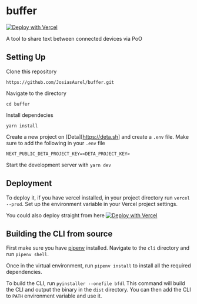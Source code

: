 # buffer

[![Deploy with Vercel](https://vercel.com/button)](https://vercel.com/new/clone?repository-url=https%3A%2F%2Fgithub.com%2FJosiasAurel%2Fbuffer.git&env=NEXT_PUBLIC_DETA_PROJECT_KEY&project-name=buffered)

A tool to share text between connected devices via PoO

## Setting Up

Clone this repository

```shell
https://github.com/JosiasAurel/buffer.git
```

Navigate to the directory

```shell
cd buffer
```

Install dependecies

```shell
yarn install
```

Create a new project on [Deta][https://deta.sh] and create a `.env` file.
Make sure to add the following in your `.env` file

```env
NEXT_PUBLIC_DETA_PROJECT_KEY=<DETA_PROJECT_KEY>
```

Start the development server with `yarn dev`

## Deployment

To deploy it, if you have vercel installed, in your project directory run `vercel --prod`.
Set up the environment variable in your Vercel project settings.

You could also deploy straight from here
[![Deploy with Vercel](https://vercel.com/button)](https://vercel.com/new/clone?repository-url=https%3A%2F%2Fgithub.com%2FJosiasAurel%2Fbuffer.git&env=NEXT_PUBLIC_DETA_PROJECT_KEY&project-name=buffered)

## Building the CLI from source

First make sure you have [pipenv](https://pypi.org/project/pipenv/) installed.
Navigate to the `cli` directory and run `pipenv shell`.

Once in the virtual environment, run `pipenv install` to install all the required dependencies.

To build the CLI, run `pyinstaller --onefile bfdl`
This command will build the CLI and output the binary in the `dist` directory.
You can then add the CLI to `PATH` environment variable and use it.
